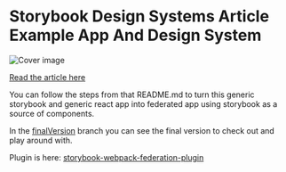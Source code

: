 # Storybook Design Systems Article Example App And Design System

![Cover image](https://raw.githubusercontent.com/xolvio/storybook-webpack-federation-plugin/master/webpack-federation.png "Cover image")

[Read the article here](https://medium.com/qualityfaster/federated-design-systems-with-storybook-8a2e4f1a7108?source=friends_link&sk=a85fde002b7b19eb50f8f80b91193372)

You can follow the steps from that README.md to turn this generic storybook and generic react app into federated app using storybook as a source of components.

In the [finalVersion](https://github.com/xolvio/webpack-federation-storybook-design-systems-demo/tree/finalVersion) branch you can see the final version to check out and play around with. 

Plugin is here: [storybook-webpack-federation-plugin](https://github.com/xolvio/storybook-webpack-federation-plugin/)
